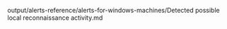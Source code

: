 output/alerts-reference/alerts-for-windows-machines/Detected possible local reconnaissance activity.md